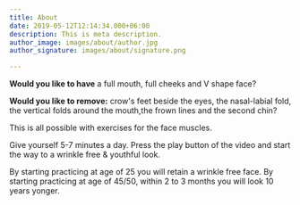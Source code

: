 ```yaml
---
title: About
date: 2019-05-12T12:14:34.000+06:00
description: This is meta description.
author_image: images/about/author.jpg
author_signature: images/about/signature.png

---
```

**Would you like to have** a full mouth, full cheeks and V shape face?

**Would you like to remove:** crow's feet beside the eyes, the nasal-labial fold, the vertical folds around the mouth,the frown lines and the second chin?

This is all possible with exercises for the face muscles. 

Give yourself 5-7 minutes a day. Press the play button of the video and start the way to a wrinkle free & youthful look.

By starting practicing at age of 25 you will retain a wrinkle free face. By starting practicing at age of 45/50, within 2 to 3 months you will look 10 years yonger.